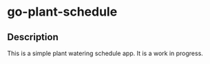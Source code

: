 # go-plant-schedule

## Description

This is a simple plant watering schedule app. It is a work in progress.
